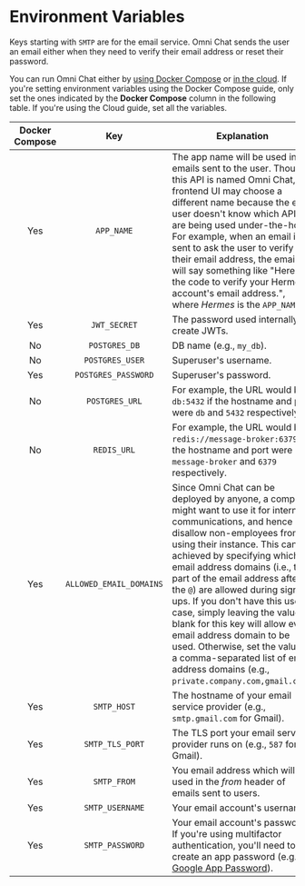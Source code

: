# Environment Variables

Keys starting with `SMTP` are for the email service. Omni Chat sends the user an email either when they need to verify their email address or reset their password.

You can run Omni Chat either by [using Docker Compose](docker-compose.md) or [in the cloud](cloud.md). If you're setting environment variables using the Docker Compose guide, only set the ones indicated by the **Docker Compose** column in the following table. If you're using the Cloud guide, set all the variables.

|Docker Compose|Key|Explanation|
|:---:|:---:|---|
|Yes|`APP_NAME`|The app name will be used in emails sent to the user. Though this API is named Omni Chat, the frontend UI may choose a different name because the end user doesn't know which APIs are being used under-the-hood. For example, when an email is sent to ask the user to verify their email address, the email will say something like "Here's the code to verify your Hermes account's email address.", where _Hermes_ is the `APP_NAME`.|
|Yes|`JWT_SECRET`|The password used internally to create JWTs.|
|No|`POSTGRES_DB`|DB name (e.g., `my_db`).|
|No|`POSTGRES_USER`|Superuser's username.|
|Yes|`POSTGRES_PASSWORD`|Superuser's password.|
|No|`POSTGRES_URL`|For example, the URL would be `db:5432` if the hostname and port were `db` and `5432` respectively.|
|No|`REDIS_URL`|For example, the URL would be `redis://message-broker:6379` if the hostname and port were `message-broker` and `6379` respectively.|
|Yes|`ALLOWED_EMAIL_DOMAINS`|Since Omni Chat can be deployed by anyone, a company might want to use it for internal communications, and hence disallow non-employees from using their instance. This can be achieved by specifying which email address domains (i.e., the part of the email address after the `@`) are allowed during sign-ups. If you don't have this use case, simply leaving the value blank for this key will allow every email address domain to be used. Otherwise, set the value to a comma-separated list of email address domains (e.g., `private.company.com,gmail.com`).|
|Yes|`SMTP_HOST`|The hostname of your email service provider (e.g., `smtp.gmail.com` for Gmail).|
|Yes|`SMTP_TLS_PORT`|The TLS port your email service provider runs on (e.g., `587` for Gmail).|
|Yes|`SMTP_FROM`|You email address which will be used in the _from_ header of emails sent to users.|
|Yes|`SMTP_USERNAME`|Your email account's username.|
|Yes|`SMTP_PASSWORD`|Your email account's password. If you're using multifactor authentication, you'll need to create an app password (e.g., [Google App Password](https://support.google.com/accounts/answer/185833)).|
